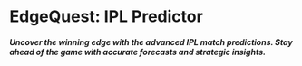 # EdgeQuest: IPL Predictor
<i><h5>Uncover the winning edge with the advanced IPL match predictions. Stay ahead of the game with accurate forecasts and strategic insights.</h5></i>
